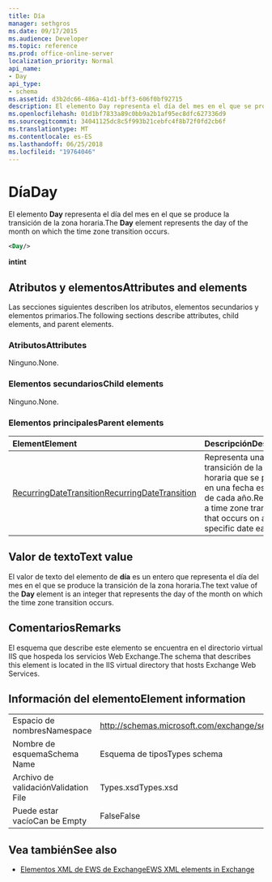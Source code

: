```yaml
---
title: Día
manager: sethgros
ms.date: 09/17/2015
ms.audience: Developer
ms.topic: reference
ms.prod: office-online-server
localization_priority: Normal
api_name:
- Day
api_type:
- schema
ms.assetid: d3b2dc66-486a-41d1-bff3-606f0bf92715
description: El elemento Day representa el día del mes en el que se produce la transición de la zona horaria.
ms.openlocfilehash: 01d1bf7833a89c0bb9a2b1af95ec8dfc627336d9
ms.sourcegitcommit: 34041125dc8c5f993b21cebfc4f8b72f0fd2cb6f
ms.translationtype: MT
ms.contentlocale: es-ES
ms.lasthandoff: 06/25/2018
ms.locfileid: "19764046"
---
```

# <a name="day"></a><span data-ttu-id="c4f30-103">Día</span><span class="sxs-lookup"><span data-stu-id="c4f30-103">Day</span></span>

<span data-ttu-id="c4f30-104">El elemento **Day** representa el día del mes en el que se produce la transición de la zona horaria.</span><span class="sxs-lookup"><span data-stu-id="c4f30-104">The **Day** element represents the day of the month on which the time zone transition occurs.</span></span> 
  
```xml
<Day/>
```

<span data-ttu-id="c4f30-105">**int**</span><span class="sxs-lookup"><span data-stu-id="c4f30-105">**int**</span></span>

## <a name="attributes-and-elements"></a><span data-ttu-id="c4f30-106">Atributos y elementos</span><span class="sxs-lookup"><span data-stu-id="c4f30-106">Attributes and elements</span></span>

<span data-ttu-id="c4f30-107">Las secciones siguientes describen los atributos, elementos secundarios y elementos primarios.</span><span class="sxs-lookup"><span data-stu-id="c4f30-107">The following sections describe attributes, child elements, and parent elements.</span></span>
  
### <a name="attributes"></a><span data-ttu-id="c4f30-108">Atributos</span><span class="sxs-lookup"><span data-stu-id="c4f30-108">Attributes</span></span>

<span data-ttu-id="c4f30-109">Ninguno.</span><span class="sxs-lookup"><span data-stu-id="c4f30-109">None.</span></span>
  
### <a name="child-elements"></a><span data-ttu-id="c4f30-110">Elementos secundarios</span><span class="sxs-lookup"><span data-stu-id="c4f30-110">Child elements</span></span>

<span data-ttu-id="c4f30-111">Ninguno.</span><span class="sxs-lookup"><span data-stu-id="c4f30-111">None.</span></span>
  
### <a name="parent-elements"></a><span data-ttu-id="c4f30-112">Elementos principales</span><span class="sxs-lookup"><span data-stu-id="c4f30-112">Parent elements</span></span>

|<span data-ttu-id="c4f30-113">**Element**</span><span class="sxs-lookup"><span data-stu-id="c4f30-113">**Element**</span></span>|<span data-ttu-id="c4f30-114">**Descripción**</span><span class="sxs-lookup"><span data-stu-id="c4f30-114">**Description**</span></span>|
|:-----|:-----|
|[<span data-ttu-id="c4f30-115">RecurringDateTransition</span><span class="sxs-lookup"><span data-stu-id="c4f30-115">RecurringDateTransition</span></span>](recurringdatetransition.md) <br/> |<span data-ttu-id="c4f30-116">Representa una transición de la zona horaria que se produce en una fecha específica de cada año.</span><span class="sxs-lookup"><span data-stu-id="c4f30-116">Represents a time zone transition that occurs on a specific date each year.</span></span>  <br/> |
   
## <a name="text-value"></a><span data-ttu-id="c4f30-117">Valor de texto</span><span class="sxs-lookup"><span data-stu-id="c4f30-117">Text value</span></span>

<span data-ttu-id="c4f30-118">El valor de texto del elemento de **día** es un entero que representa el día del mes en el que se produce la transición de la zona horaria.</span><span class="sxs-lookup"><span data-stu-id="c4f30-118">The text value of the **Day** element is an integer that represents the day of the month on which the time zone transition occurs.</span></span> 
  
## <a name="remarks"></a><span data-ttu-id="c4f30-119">Comentarios</span><span class="sxs-lookup"><span data-stu-id="c4f30-119">Remarks</span></span>

<span data-ttu-id="c4f30-120">El esquema que describe este elemento se encuentra en el directorio virtual IIS que hospeda los servicios Web Exchange.</span><span class="sxs-lookup"><span data-stu-id="c4f30-120">The schema that describes this element is located in the IIS virtual directory that hosts Exchange Web Services.</span></span>
  
## <a name="element-information"></a><span data-ttu-id="c4f30-121">Información del elemento</span><span class="sxs-lookup"><span data-stu-id="c4f30-121">Element information</span></span>

|||
|:-----|:-----|
|<span data-ttu-id="c4f30-122">Espacio de nombres</span><span class="sxs-lookup"><span data-stu-id="c4f30-122">Namespace</span></span>  <br/> |http://schemas.microsoft.com/exchange/services/2006/types  <br/> |
|<span data-ttu-id="c4f30-123">Nombre de esquema</span><span class="sxs-lookup"><span data-stu-id="c4f30-123">Schema Name</span></span>  <br/> |<span data-ttu-id="c4f30-124">Esquema de tipos</span><span class="sxs-lookup"><span data-stu-id="c4f30-124">Types schema</span></span>  <br/> |
|<span data-ttu-id="c4f30-125">Archivo de validación</span><span class="sxs-lookup"><span data-stu-id="c4f30-125">Validation File</span></span>  <br/> |<span data-ttu-id="c4f30-126">Types.xsd</span><span class="sxs-lookup"><span data-stu-id="c4f30-126">Types.xsd</span></span>  <br/> |
|<span data-ttu-id="c4f30-127">Puede estar vacío</span><span class="sxs-lookup"><span data-stu-id="c4f30-127">Can be Empty</span></span>  <br/> |<span data-ttu-id="c4f30-128">False</span><span class="sxs-lookup"><span data-stu-id="c4f30-128">False</span></span>  <br/> |
   
## <a name="see-also"></a><span data-ttu-id="c4f30-129">Vea también</span><span class="sxs-lookup"><span data-stu-id="c4f30-129">See also</span></span>

- [<span data-ttu-id="c4f30-130">Elementos XML de EWS de Exchange</span><span class="sxs-lookup"><span data-stu-id="c4f30-130">EWS XML elements in Exchange</span></span>](ews-xml-elements-in-exchange.md)

